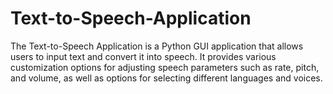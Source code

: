 # Text-to-Speech-Application
The Text-to-Speech Application is a Python GUI application that allows users to input text and convert it into speech. It provides various customization options for adjusting speech parameters such as rate, pitch, and volume, as well as options for selecting different languages and voices.
